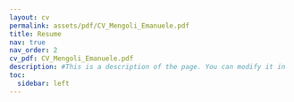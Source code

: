 ```yaml
---
layout: cv
permalink: assets/pdf/CV_Mengoli_Emanuele.pdf
title: Resume
nav: true
nav_order: 2
cv_pdf: CV_Mengoli_Emanuele.pdf
description: #This is a description of the page. You can modify it in '_pages/cv.md'. You can also change or remove the top pdf download button.
toc:
  sidebar: left
---
```

